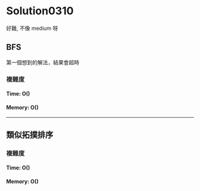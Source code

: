 # Solution0310

好難, 不像 medium 呀

## BFS

第一個想到的解法，結果會超時


### 複雜度

#### Time: O()

#### Memory: O()

---

## 類似拓撲排序



### 複雜度

#### Time: O()

#### Memory: O()